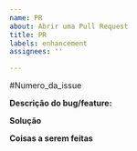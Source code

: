 ```yaml
---
name: PR
about: Abrir uma Pull Request
title: PR
labels: enhancement
assignees: ''

---
```


#Numero_da_issue

**Descrição do bug/feature:**
<!-- Aqui você descreve sua feature ou bug de sua Pull Request. -->

**Solução**
<!-- Aqui você descreve qual sua solução e como foi a implementação. -->

**Coisas a serem feitas**
<!-- Aqui você diz o que deve ser feito nas próximas Pull Requests. -->

<!-- APAGAR O COMENTÁRIOS AO TERMINAR DE PREENCHER.
     PODE CLICAR EM PREVIEW PARA VER COMO ESTA FICANDO. -->
